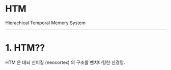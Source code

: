 # HTM
Hierachical Temporal Memory System


---
# 1. HTM??

HTM 은 대뇌 신피질 (neocortex) 의 구조를 벤치마킹한 신경망.
